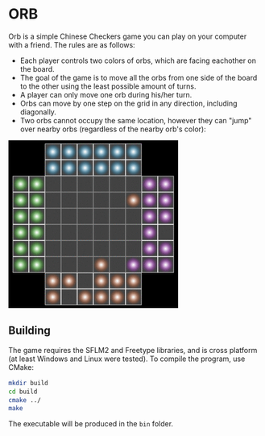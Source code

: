 ORB
===

Orb is a simple Chinese Checkers game you can play on your computer with a friend. The rules are as follows:
* Each player controls two colors of orbs, which are facing eachother on the board.
* The goal of the game is to move all the orbs from one side of the board to the other using the least possible amount of turns.
* A player can only move one orb during his/her turn.
* Orbs can move by one step on the grid in any direction, including diagonally.
* Two orbs cannot occupy the same location, however they can "jump" over nearby orbs (regardless of the nearby orb's color):

![Jumping orbs](jump.gif)


Building
--------

The game requires the SFLM2 and Freetype libraries, and is cross platform (at least Windows and Linux were tested). To compile the program, use CMake:
```bash
mkdir build
cd build
cmake ../
make
```

The executable will be produced in the ```bin``` folder.
